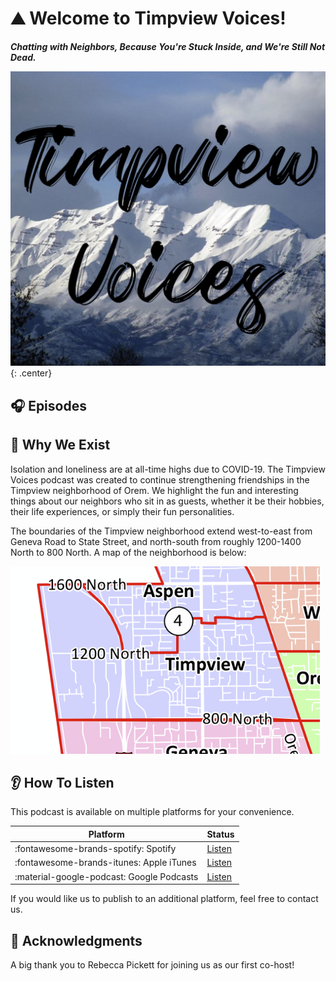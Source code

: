 # :mountain: Welcome to Timpview Voices!

***Chatting with Neighbors, Because You're Stuck Inside, and We're Still Not Dead.***

![Mount Timpanogos](img/Timpview_Voices_Album.jpg){: .center}

## :headphones: Episodes

<div id='buzzsprout-large-player-1520302-artist-Billy-20Wilson'></div><script type='text/javascript' charset='utf-8' src='https://www.buzzsprout.com/1520302.js?player=large&artist=Billy%20Wilson&container_id=buzzsprout-large-player-1520302-artist-Billy-20Wilson'></script>

## :sparkling_heart: Why We Exist

Isolation and loneliness are at all-time highs due to COVID-19. The Timpview Voices podcast was created to continue strengthening friendships in the Timpview neighborhood of Orem. We highlight the fun and interesting things about our neighbors who sit in as guests, whether it be their hobbies, their life experiences, or simply their fun personalities.

The boundaries of the Timpview neighborhood extend west-to-east from Geneva Road to State Street, and north-south from roughly 1200-1400 North to 800 North. A map of the neighborhood is below:

![Timpview Neighborhood](img/timpview_neighborhood.png)

## :ear: How To Listen

This podcast is available on multiple platforms for your convenience. 

| Platform                                  | Status                                                                                            |
| ----------------------------------------- | ------------------------------------------------------------------------------------------------- |
| :fontawesome-brands-spotify: Spotify      | [Listen](https://open.spotify.com/show/5ROfEnCjeA0CUpRp1ZIdFD)                                    |
| :fontawesome-brands-itunes: Apple iTunes  | [Listen](https://podcasts.apple.com/us/podcast/timpview-voices/id1547120583)                      |
| :material-google-podcast: Google Podcasts | [Listen](https://podcasts.google.com/feed/aHR0cHM6Ly9mZWVkcy5idXp6c3Byb3V0LmNvbS8xNTIwMzAyLnJzcw) |

If you would like us to publish to an additional platform, feel free to contact us.

## :star2: Acknowledgments

A big thank you to Rebecca Pickett for joining us as our first co-host!

